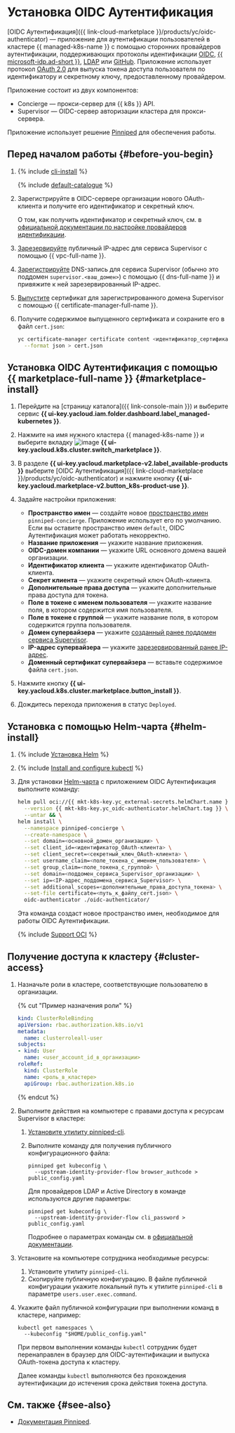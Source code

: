 # Установка OIDC Аутентификация


[OIDC Аутентификация]({{ link-cloud-marketplace }}/products/yc/oidc-authenticator) — приложение для аутентификации пользователей в кластере {{ managed-k8s-name }} с помощью сторонних провайдеров аутентификации, поддерживающих протоколы идентификации [OIDC](https://openid.net/specs/openid-connect-core-1_0.html), [{{ microsoft-idp.ad-short }}](https://docs.microsoft.com/windows-server/identity/ad-ds/active-directory-domain-services), [LDAP](https://ru.wikipedia.org/wiki/LDAP) или [GitHub](https://github.com/). Приложение использует протокол [OAuth 2.0](https://oauth.net/2/) для выпуска токена доступа пользователя по идентификатору и секретному ключу, предоставленному провайдером.

Приложение состоит из двух компонентов:

* Concierge — прокси-сервер для {{ k8s }} API.
* Supervisor — OIDC-сервер авторизации кластера для прокси-сервера.

Приложение использует решение [Pinniped](https://pinniped.dev) для обеспечения работы.

## Перед началом работы {#before-you-begin}

1. {% include [cli-install](../../../_includes/cli-install.md) %}

   {% include [default-catalogue](../../../_includes/default-catalogue.md) %}

1. Зарегистрируйте в OIDC-сервере организации нового OAuth-клиента и получите его идентификатор и секретный ключ.

    О том, как получить идентификатор и секретный ключ, см. в [официальной документации по настройке провайдеров идентификации](https://pinniped.dev/docs/howto/supervisor/).

1. [Зарезервируйте](../../../vpc/operations/get-static-ip.md) публичный IP-адрес для сервиса Supervisor с помощью {{ vpc-full-name }}.
1. [Зарегистрируйте](../../../dns/operations/resource-record-create.md) DNS-запись для сервиса Supervisor (обычно это поддомен `supervisor.<ваш_домен>`) с помощью {{ dns-full-name }} и привяжите к ней зарезервированный IP-адрес.
1. [Выпустите](../../../certificate-manager/operations/managed/cert-create.md) сертификат для зарегистрированного домена Supervisor с помощью {{ certificate-manager-full-name }}.
1. Получите содержимое выпущенного сертификата и сохраните его в файл `cert.json`:

   ```bash
   yc certificate-manager certificate content <идентификатор_сертификата> \
     --format json > cert.json
   ```

## Установка OIDC Аутентификация с помощью {{ marketplace-full-name }} {#marketplace-install}

1. Перейдите на [страницу каталога]({{ link-console-main }}) и выберите сервис **{{ ui-key.yacloud.iam.folder.dashboard.label_managed-kubernetes }}**.
1. Нажмите на имя нужного кластера {{ managed-k8s-name }} и выберите вкладку ![image](../../../_assets/console-icons/shopping-cart.svg) **{{ ui-key.yacloud.k8s.cluster.switch_marketplace }}**.
1. В разделе **{{ ui-key.yacloud.marketplace-v2.label_available-products }}** выберите [OIDC Аутентификация]({{ link-cloud-marketplace }}/products/yc/oidc-authenticator) и нажмите кнопку **{{ ui-key.yacloud.marketplace-v2.button_k8s-product-use }}**.
1. Задайте настройки приложения:
    * **Пространство имен** — создайте новое [пространство имен](../../concepts/index.md#namespace) `pinniped-concierge`. Приложение использует его по умолчанию. Если вы оставите пространство имен `default`, OIDC Аутентификация может работать некорректно.
    * **Название приложения** — укажите название приложения.
    * **OIDC-домен компании** — укажите URL основного домена вашей организации.
    * **Идентификатор клиента** — укажите идентификатор OAuth-клиента.
    * **Секрет клиента** — укажите секретный ключ OAuth-клиента.
    * **Дополнительные права доступа** — укажите дополнительные права доступа для токена.
    * **Поле в токене с именем пользователя** — укажите название поля, в котором содержится имя пользователя.
    * **Поле в токене с группой** — укажите название поля, в котором содержится группа пользователя.
    * **Домен супервайзера** — укажите [созданный ранее поддомен сервиса Supervisor](#before-you-begin).
    * **IP-адрес супервайзера** — укажите [зарезервированный ранее IP-адрес](#before-you-begin).
    * **Доменный сертификат супервайзера** — вставьте содержимое файла `cert.json`.

1. Нажмите кнопку **{{ ui-key.yacloud.k8s.cluster.marketplace.button_install }}**.
1. Дождитесь перехода приложения в статус `Deployed`.

## Установка с помощью Helm-чарта {#helm-install}

1. {% include [Установка Helm](../../../_includes/managed-kubernetes/helm-install.md) %}
1. {% include [Install and configure kubectl](../../../_includes/managed-kubernetes/kubectl-install.md) %}
1. Для установки [Helm-чарта](https://helm.sh/docs/topics/charts/) с приложением OIDC Аутентификация выполните команду:

   ```bash
   helm pull oci://{{ mkt-k8s-key.yc_external-secrets.helmChart.name }} \
     --version {{ mkt-k8s-key.yc_oidc-authenticator.helmChart.tag }} \
     --untar && \
   helm install \
     --namespace pinniped-concierge \
     --create-namespace \
     --set domain=<основной_домен_организации> \
     --set client_id=<идентификатор_OAuth-клиента> \
     --set client_secret=<секретный_ключ_OAuth-клиента> \
     --set username_claim=<поле_токена_с_именем_пользователя> \
     --set group_claim=<поле_токена_с_группой> \
     --set domain=<поддомен_сервиса_Supervisor_организации> \
     --set ip=<IP-адрес_поддомена_сервиса_Supervisor> \
     --set additional_scopes=<дополнительные_права_доступа_токена> \
     --set-file certificate=<путь_к_файлу_cert.json> \
     oidc-authenticator ./oidc-authenticator/
   ```

   Эта команда создаст новое пространство имен, необходимое для работы OIDC Аутентификации.

   {% include [Support OCI](../../../_includes/managed-kubernetes/note-helm-experimental-oci.md) %}

## Получение доступа к кластеру {#cluster-access}

1. Назначьте роли в кластере, соответствующие пользователю в организации.

   {% cut "Пример назначения роли" %}

   ```yaml
   kind: ClusterRoleBinding
   apiVersion: rbac.authorization.k8s.io/v1
   metadata:
     name: clusterroleall-user
   subjects:
   - kind: User
     name: <user_account_id_в_организации>
   roleRef:
     kind: ClusterRole
     name: <роль_в_кластере>
     apiGroup: rbac.authorization.k8s.io
   ```

   {% endcut %}

1. Выполните действия на компьютере с правами доступа к ресурсам Supervisor в кластере:

    1. [Установите утилиту pinniped-cli](https://pinniped.dev/docs/howto/install-cli/).
    1. Выполните команду для получения публичного конфигурационного файла:

       ```shell
       pinniped get kubeconfig \
         --upstream-identity-provider-flow browser_authcode > public_config.yaml
       ```

       Для провайдеров LDAP и Active Directory в команде используются другие параметры:

       ```shell
       pinniped get kubeconfig \
         --upstream-identity-provider-flow cli_password > public_config.yaml 
       ```

       Подробнее о параметрах команды см. в [официальной документации](https://pinniped.dev/docs/howto/login/).

1. Установите на компьютере сотрудника необходимые ресурсы:

   1. Установите утилиту `pinniped-cli`.
   1. Скопируйте публичную конфигурацию. В файле публичной конфигурации укажите локальный путь к утилите `pinniped-cli` в параметре `users.user.exec.command`.

1. Укажите файл публичной конфигурации при выполнении команд в кластере, например:

   ```shell
   kubectl get namespaces \
     --kubeconfig "$HOME/public_config.yaml"
   ```

   При первом выполнении команды `kubectl` сотрудник будет перенаправлен в браузер для OIDC-аутентификации и выпуска OAuth-токена доступа к кластеру.

   Далее команды `kubectl` выполняются без прохождения аутентификации до истечения срока действия токена доступа.

## См. также {#see-also}

* [Документация Pinniped](https://pinniped.dev/docs/).
